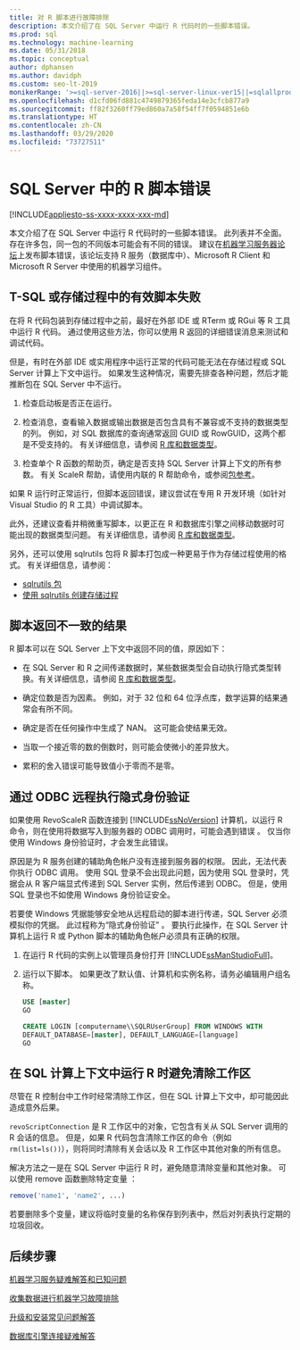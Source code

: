 ```yaml
---
title: 对 R 脚本进行故障排除
description: 本文介绍了在 SQL Server 中运行 R 代码时的一些脚本错误。
ms.prod: sql
ms.technology: machine-learning
ms.date: 05/31/2018
ms.topic: conceptual
author: dphansen
ms.author: davidph
ms.custom: seo-lt-2019
monikerRange: '>=sql-server-2016||>=sql-server-linux-ver15||=sqlallproducts-allversions'
ms.openlocfilehash: d1cfd06fd881c4749879365feda14e3cfcb877a9
ms.sourcegitcommit: ff82f3260ff79ed860a7a58f54ff7f0594851e6b
ms.translationtype: HT
ms.contentlocale: zh-CN
ms.lasthandoff: 03/29/2020
ms.locfileid: "73727511"
---
```

# <a name="r-scripting-errors-in-sql-server"></a>SQL Server 中的 R 脚本错误
[!INCLUDE[appliesto-ss-xxxx-xxxx-xxx-md](../includes/appliesto-ss-xxxx-xxxx-xxx-md.md)]

本文介绍了在 SQL Server 中运行 R 代码时的一些脚本错误。 此列表并不全面。 存在许多包，同一包的不同版本可能会有不同的错误。 建议在[机器学习服务器论坛](https://social.msdn.microsoft.com/Forums/home?category=MicrosoftR)上发布脚本错误，该论坛支持 R 服务（数据库中）、Microsoft R Client 和 Microsoft R Server 中使用的机器学习组件。

## <a name="valid-script-fails-in-t-sql-or-in-stored-procedures"></a>T-SQL 或存储过程中的有效脚本失败

在将 R 代码包装到存储过程中之前，最好在外部 IDE 或 RTerm 或 RGui 等 R 工具中运行 R 代码。 通过使用这些方法，你可以使用 R 返回的详细错误消息来测试和调试代码。

但是，有时在外部 IDE 或实用程序中运行正常的代码可能无法在存储过程或 SQL Server 计算上下文中运行。 如果发生这种情况，需要先排查各种问题，然后才能推断包在 SQL Server 中不运行。

1. 检查启动板是否正在运行。

2. 检查消息，查看输入数据或输出数据是否包含具有不兼容或不支持的数据类型的列。 例如，对 SQL 数据库的查询通常返回 GUID 或 RowGUID，这两个都是不受支持的。 有关详细信息，请参阅 [R 库和数据类型](r/r-libraries-and-data-types.md)。

3. 检查单个 R 函数的帮助页，确定是否支持 SQL Server 计算上下文的所有参数。 有关 ScaleR 帮助，请使用内联的 R 帮助命令，或参阅[包参考](https://docs.microsoft.com/r-server/r-reference/revoscaler/revoscaler)。

如果 R 运行时正常运行，但脚本返回错误，建议尝试在专用 R 开发环境（如针对 Visual Studio 的 R 工具）中调试脚本。

此外，还建议查看并稍微重写脚本，以更正在 R 和数据库引擎之间移动数据时可能出现的数据类型问题。 有关详细信息，请参阅 [R 库和数据类型](r/r-libraries-and-data-types.md)。

另外，还可以使用 sqlrutils 包将 R 脚本打包成一种更易于作为存储过程使用的格式。 有关详细信息，请参阅：
* [sqlrutils 包](r/ref-r-sqlrutils.md)
* [使用 sqlrutils 创建存储过程](r/how-to-create-a-stored-procedure-using-sqlrutils.md)

## <a name="script-returns-inconsistent-results"></a>脚本返回不一致的结果

R 脚本可以在 SQL Server 上下文中返回不同的值，原因如下：

- 在 SQL Server 和 R 之间传递数据时，某些数据类型会自动执行隐式类型转换。有关详细信息，请参阅 [R 库和数据类型](r/r-libraries-and-data-types.md)。

- 确定位数是否为因素。 例如，对于 32 位和 64 位浮点库，数学运算的结果通常会有所不同。

- 确定是否在任何操作中生成了 NAN。 这可能会使结果无效。

- 当取一个接近零的数的倒数时，则可能会使微小的差异放大。

- 累积的舍入错误可能导致值小于零而不是零。

## <a name="implied-authentication-for-remote-execution-via-odbc"></a>通过 ODBC 远程执行隐式身份验证

如果使用 RevoScaleR 函数连接到 [!INCLUDE[ssNoVersion](../includes/ssnoversion-md.md)] 计算机，以运行 R 命令，则在使用将数据写入到服务器的 ODBC 调用时，可能会遇到错误  。 仅当你使用 Windows 身份验证时，才会发生此错误。

原因是为 R 服务创建的辅助角色帐户没有连接到服务器的权限。 因此，无法代表你执行 ODBC 调用。 使用 SQL 登录不会出现此问题，因为使用 SQL 登录时，凭据会从 R 客户端显式传递到 SQL Server 实例，然后传递到 ODBC。 但是，使用 SQL 登录也不如使用 Windows 身份验证安全。

若要使 Windows 凭据能够安全地从远程启动的脚本进行传递，SQL Server 必须模拟你的凭据。 此过程称为“隐式身份验证”  。 要执行此操作，在 SQL Server 计算机上运行 R 或 Python 脚本的辅助角色帐户必须具有正确的权限。

1. 在运行 R 代码的实例上以管理员身份打开 [!INCLUDE[ssManStudioFull](../includes/ssmanstudiofull-md.md)]。

2. 运行以下脚本。 如果更改了默认值、计算机和实例名称，请务必编辑用户组名称。

    ```sql
    USE [master]
    GO
    
    CREATE LOGIN [computername\\SQLRUserGroup] FROM WINDOWS WITH
    DEFAULT_DATABASE=[master], DEFAULT_LANGUAGE=[language]
    GO
    ```

## <a name="avoid-clearing-the-workspace-while-youre-running-r-in-a-sql-compute-context"></a>在 SQL 计算上下文中运行 R 时避免清除工作区

尽管在 R 控制台中工作时经常清除工作区，但在 SQL 计算上下文中，却可能因此造成意外后果。

`revoScriptConnection` 是 R 工作区中的对象，它包含有关从 SQL Server 调用的 R 会话的信息。 但是，如果 R 代码包含清除工作区的命令（例如 `rm(list=ls())`），则将同时清除有关会话以及 R 工作区中其他对象的所有信息。

解决方法之一是在 SQL Server 中运行 R 时，避免随意清除变量和其他对象。 可以使用 remove 函数删除特定变量  ：

```R
remove('name1', 'name2', ...)
```

若要删除多个变量，建议将临时变量的名称保存到列表中，然后对列表执行定期的垃圾回收。



## <a name="next-steps"></a>后续步骤

[机器学习服务疑难解答和已知问题](machine-learning-troubleshooting-faq.md)

[收集数据进行机器学习故障排除](data-collection-ml-troubleshooting-process.md)

[升级和安装常见问题解答](r/upgrade-and-installation-faq-sql-server-r-services.md)

[数据库引擎连接疑难解答](../database-engine/configure-windows/troubleshoot-connecting-to-the-sql-server-database-engine.md)
